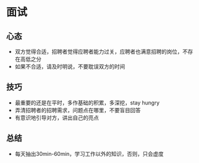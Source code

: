 # 面试
## 心态
* 双方觉得合适，招聘者觉得应聘者能力过关，应聘者也满意招聘的岗位，不存在高低之分
* 如果不合适，请及时明说，不要耽误双方的时间
## 技巧
* 最重要的还是在平时，多作基础的积累，多深挖，stay hungry
* 弄清招聘者的招聘需求，问题点在哪里，不要盲目回答
* 有意识地引导对方，讲出自己的亮点
## 总结
* 每天抽出30min-60min，学习工作以外的知识，否则，只会虚度
